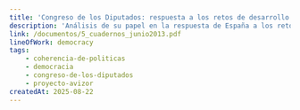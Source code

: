 ```yaml
---
title: 'Congreso de los Diputados: respuesta a los retos de desarrollo'
description: 'Análisis de su papel en la respuesta de España a los retos y problemas del Desarrollo Internacional'
link: /documentos/5_cuadernos_junio2013.pdf
lineOfWork: democracy
tags:
    - coherencia-de-politicas
    - democracia
    - congreso-de-los-diputados
    - proyecto-avizor
createdAt: 2025-08-22
---
```

